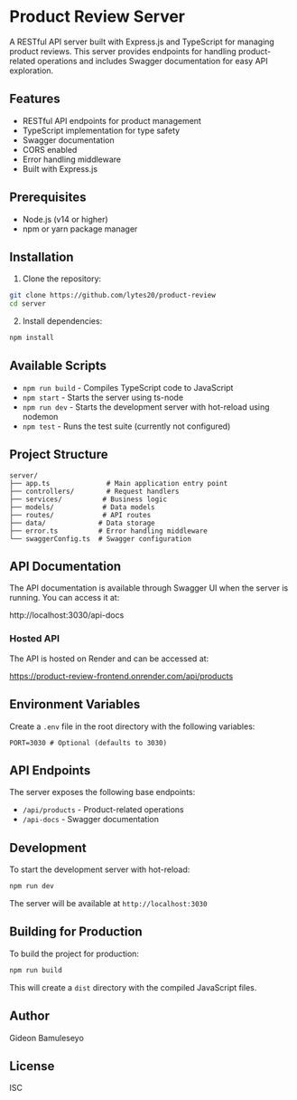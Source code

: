 # Product Review Server

A RESTful API server built with Express.js and TypeScript for managing product reviews. This server provides endpoints for handling product-related operations and includes Swagger documentation for easy API exploration.

## Features

- RESTful API endpoints for product management
- TypeScript implementation for type safety
- Swagger documentation
- CORS enabled
- Error handling middleware
- Built with Express.js

## Prerequisites

- Node.js (v14 or higher)
- npm or yarn package manager

## Installation

1. Clone the repository:

```bash
git clone https://github.com/lytes20/product-review
cd server
```

2. Install dependencies:

```bash
npm install
```

## Available Scripts

- `npm run build` - Compiles TypeScript code to JavaScript
- `npm start` - Starts the server using ts-node
- `npm run dev` - Starts the development server with hot-reload using nodemon
- `npm test` - Runs the test suite (currently not configured)

## Project Structure

```
server/
├── app.ts              # Main application entry point
├── controllers/        # Request handlers
├── services/          # Business logic
├── models/            # Data models
├── routes/            # API routes
├── data/             # Data storage
├── error.ts          # Error handling middleware
└── swaggerConfig.ts  # Swagger configuration
```

## API Documentation

The API documentation is available through Swagger UI when the server is running. You can access it at:

http://localhost:3030/api-docs

### Hosted API

The API is hosted on Render and can be accessed at:

https://product-review-frontend.onrender.com/api/products

## Environment Variables

Create a `.env` file in the root directory with the following variables:

```env
PORT=3030 # Optional (defaults to 3030)
```

## API Endpoints

The server exposes the following base endpoints:

- `/api/products` - Product-related operations
- `/api-docs` - Swagger documentation

## Development

To start the development server with hot-reload:

```bash
npm run dev
```

The server will be available at `http://localhost:3030`

## Building for Production

To build the project for production:

```bash
npm run build
```

This will create a `dist` directory with the compiled JavaScript files.

## Author

Gideon Bamuleseyo

## License

ISC
